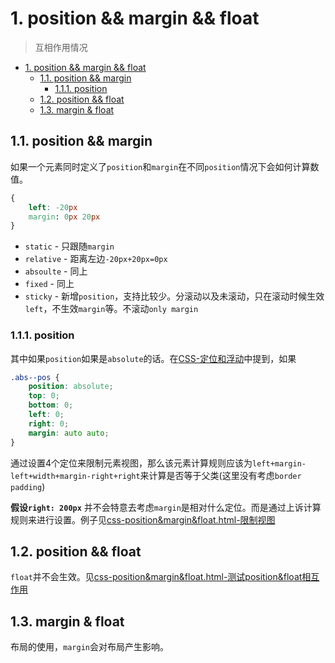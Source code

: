 # 1. position && margin && float
> 互相作用情况

<!-- TOC -->

- [1. position && margin && float](#1-position--margin--float)
  - [1.1. position && margin](#11-position--margin)
    - [1.1.1. position](#111-position)
  - [1.2. position && float](#12-position--float)
  - [1.3. margin & float](#13-margin--float)

<!-- /TOC -->

## 1.1. position && margin

如果一个元素同时定义了`position`和`margin`在不同`position`情况下会如何计算数值。

```CSS
{
    left: -20px
    margin: 0px 20px
}
```

* `static` - 只跟随`margin`
* `relative` - 距离左边`-20px+20px=0px`
* `absoulte` - 同上
* `fixed` - 同上
* `sticky` - 新增`position`，支持比较少。分滚动以及未滚动，只在滚动时候生效`left`，不生效`margin`等。不滚动`only margin`

### 1.1.1. position

其中如果`position`如果是`absolute`的话。在[CSS-定位和浮动](https://github.com/JiangWeixian/JS-Books/tree/master/CSS%E6%9D%83%E5%A8%81%E6%8C%87%E5%8D%97/CSS%E6%B5%AE%E5%8A%A8)中提到，如果

```CSS
.abs--pos {
    position: absolute;
    top: 0;
    bottom: 0;
    left: 0;
    right: 0;
    margin: auto auto;
}
```

通过设置4个定位来限制元素视图，那么该元素计算规则应该为`left+margin-left+width+margin-right+right`来计算是否等于父类(这里没有考虑`border padding`)

**假设`right: 200px`** 并不会特意去考虑`margin`是相对什么定位。而是通过上诉计算规则来进行设置。例子见[css-position&margin&float.html-限制视图](https://github.com/JiangWeixian/JS-Tips/blob/master/CSS/HTML/css-position%26margin%26float.html)

## 1.2. position && float

`float`并不会生效。见[css-position&margin&float.html-测试position&float相互作用](https://github.com/JiangWeixian/JS-Tips/blob/master/CSS/HTML/css-position%26margin%26float.html)

## 1.3. margin & float

布局的使用，`margin`会对布局产生影响。